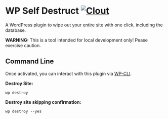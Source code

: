 # WP Self Destruct [![Clout](https://img.shields.io/badge/clout-100%25-green.svg)](https://img.shields.io/badge/clout-100%25-green.svg)
A WordPress plugin to wipe out your entire site with one click, including the database.

**WARNING:** This is a tool intended for local development only! Pease exercise caution.

## Command Line

Once activated, you can interact with this plugin via [WP-CLI](http://wp-cli.org/).

**Destroy Site:**

```
wp destroy
```

**Destroy site skipping confirmation:**

```
wp destroy --yes
```
